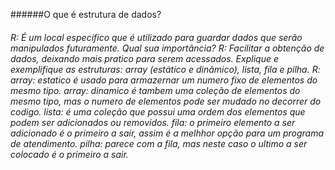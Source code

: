 ######O que é estrutura de dados? <h6>
R: É um local especifico que é utilizado para guardar dados que serão manipulados futuramente.
Qual sua importância?
R: Facilitar a obtenção de dados, deixando mais pratico para serem acessados.
Explique e exemplifique as estruturas: array (estático e dinâmico), lista, fila e pilha.
R: array: estatico é usado para armazernar um numero fixo de elementos do mesmo tipo.
   array: dinamico é tambem uma coleção de elementos do mesmo tipo, mas o numero de elementos pode ser mudado no decorrer do codigo.
   lista: é uma coleção que possui uma ordem dos elementos que podem ser adicionados ou removidos.
   fila: o primeiro elemento a ser adicionado é o primeiro a sair, assim é a melhhor opção para um programa de atendimento.
   pilha: parece com a fila, mas neste caso o ultimo a ser colocado é o primeiro a sair.
   

